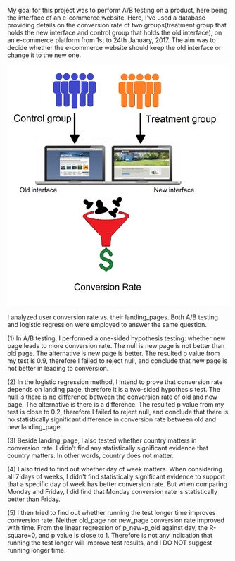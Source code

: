 My goal for this project was to perform A/B testing on a product, here being the interface of an e-commerce website.
Here, I've used a database providing details on the conversion rate of two groups(treatment group that holds the new interface and 
control group that holds the old interface), on an e-commerce platform from 1st to 24th January, 2017.
The aim was to decide whether the e-commerce website should keep the old interface or change it to the new one.

![working](https://github.com/Monica-Kulkarni/A-B-testing-e-commerce-website/blob/master/working.png)


I analyzed user conversion rate vs. their landing_pages. Both A/B testing and logistic regression were employed to answer the same question.

(1) In A/B testing, I performed a one-sided hypothesis testing: whether new page leads to more conversion rate. The null is new page is not better than old page. The alternative is new page is better. The resulted p value from my test is 0.9, therefore I failed to reject null, and conclude that new page is not better in leading to conversion.

(2) In the logistic regression method, I intend to prove that conversion rate depends on landing page, therefore it is a two-sided hypothesis test. The null is there is no difference between the conversion rate of old and new page. The alternative is there is a difference. The resulted p value from my test is close to 0.2, therefore I failed to reject null, and conclude that there is no statistically significant difference in conversion rate between old and new landing_page.

(3) Beside landing_page, I also tested whether country matters in conversion rate. I didn't find any statistically significant evidence that country matters. In other words, country does not matter.

(4) I also tried to find out whether day of week matters. When considering all 7 days of weeks, I didn't find statistically significant evidence to support that a specific day of week has better conversion rate. But when comparing Monday and Friday, I did find that Monday conversion rate is statistically better than Friday.

(5) I then tried to find out whether running the test longer time improves conversion rate. Neither old_page nor new_page conversion rate improved with time. From the linear regression of p_new-p_old against day, the R-square=0, and p value is close to 1. Therefore is not any indication that running the test longer will improve test results, and I DO NOT suggest running longer time.
